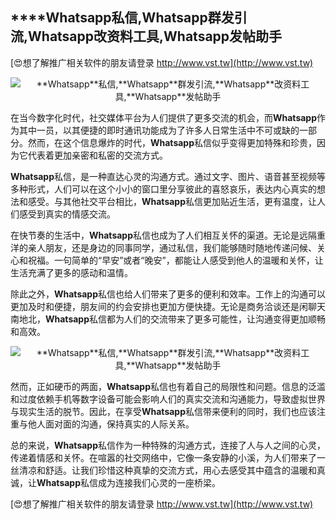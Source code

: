 ## ****Whatsapp**私信,**Whatsapp**群发引流,**Whatsapp**改资料工具,**Whatsapp**发帖助手**

[😍想了解推广相关软件的朋友请登录 http://www.vst.tw](http://www.vst.tw)

 <center><img src="https://vst.tw/MP4/tuiguang/png/0.png" alt="**Whatsapp**私信,**Whatsapp**群发引流,**Whatsapp**改资料工具,**Whatsapp**发帖助手"></center>

在当今数字化时代，社交媒体平台为人们提供了更多交流的机会，而**Whatsapp**作为其中一员，以其便捷的即时通讯功能成为了许多人日常生活中不可或缺的一部分。然而，在这个信息爆炸的时代，**Whatsapp**私信似乎变得更加特殊和珍贵，因为它代表着更加亲密和私密的交流方式。

**Whatsapp**私信，是一种直达心灵的沟通方式。通过文字、图片、语音甚至视频等多种形式，人们可以在这个小小的窗口里分享彼此的喜怒哀乐，表达内心真实的想法和感受。与其他社交平台相比，**Whatsapp**私信更加贴近生活，更有温度，让人们感受到真实的情感交流。

在快节奏的生活中，**Whatsapp**私信也成为了人们相互关怀的渠道。无论是远隔重洋的亲人朋友，还是身边的同事同学，通过私信，我们能够随时随地传递问候、关心和祝福。一句简单的“早安”或者“晚安”，都能让人感受到他人的温暖和关怀，让生活充满了更多的感动和温情。

除此之外，**Whatsapp**私信也给人们带来了更多的便利和效率。工作上的沟通可以更加及时和便捷，朋友间的约会安排也更加方便快捷。无论是商务洽谈还是闲聊天南地北，**Whatsapp**私信都为人们的交流带来了更多可能性，让沟通变得更加顺畅和高效。

 <center><img src="https://vst.tw/MP4/tuiguang/png/4.png" alt="**Whatsapp**私信,**Whatsapp**群发引流,**Whatsapp**改资料工具,**Whatsapp**发帖助手"></center>

然而，正如硬币的两面，**Whatsapp**私信也有着自己的局限性和问题。信息的泛滥和过度依赖手机等数字设备可能会影响人们的真实交流和沟通能力，导致虚拟世界与现实生活的脱节。因此，在享受**Whatsapp**私信带来便利的同时，我们也应该注重与他人面对面的沟通，保持真实的人际关系。

总的来说，**Whatsapp**私信作为一种特殊的沟通方式，连接了人与人之间的心灵，传递着情感和关怀。在喧嚣的社交网络中，它像一条安静的小溪，为人们带来了一丝清凉和舒适。让我们珍惜这种真挚的交流方式，用心去感受其中蕴含的温暖和真诚，让**Whatsapp**私信成为连接我们心灵的一座桥梁。

[😍想了解推广相关软件的朋友请登录 http://www.vst.tw](http://www.vst.tw)



